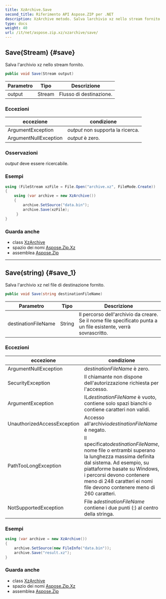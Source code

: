 ```yaml
---
title: XzArchive.Save
second_title: Riferimento API Aspose.ZIP per .NET
description: XzArchive metodo. Salva larchivio xz nello stream fornito.
type: docs
weight: 40
url: /it/net/aspose.zip.xz/xzarchive/save/
---
```

## Save(Stream) {#save}

Salva l'archivio xz nello stream fornito.

```csharp
public void Save(Stream output)
```

| Parametro | Tipo | Descrizione |
| --- | --- | --- |
| output | Stream | Flusso di destinazione. |

### Eccezioni

| eccezione | condizione |
| --- | --- |
| ArgumentException | *output* non supporta la ricerca. |
| ArgumentNullException | *output* è zero. |

### Osservazioni

*output* deve essere ricercabile.

### Esempi

```csharp
using (FileStream xzFile = File.Open("archive.xz", FileMode.Create))
{
    using (var archive = new XzArchive())
    {
        archive.SetSource("data.bin");
        archive.Save(xzFile);
     }
}
```

### Guarda anche

* class [XzArchive](../)
* spazio dei nomi [Aspose.Zip.Xz](../../xzarchive/)
* assemblea [Aspose.Zip](../../../)

---

## Save(string) {#save_1}

Salva l'archivio xz nel file di destinazione fornito.

```csharp
public void Save(string destinationFileName)
```

| Parametro | Tipo | Descrizione |
| --- | --- | --- |
| destinationFileName | String | Il percorso dell'archivio da creare. Se il nome file specificato punta a un file esistente, verrà sovrascritto. |

### Eccezioni

| eccezione | condizione |
| --- | --- |
| ArgumentNullException | *destinationFileName* è zero. |
| SecurityException | Il chiamante non dispone dell'autorizzazione richiesta per l'accesso. |
| ArgumentException | IL*destinationFileName* è vuoto, contiene solo spazi bianchi o contiene caratteri non validi. |
| UnauthorizedAccessException | Accesso all'archivio*destinationFileName* è negato. |
| PathTooLongException | Il specificato*destinationFileName*, nome file o entrambi superano la lunghezza massima definita dal sistema. Ad esempio, su piattaforme basate su Windows, i percorsi devono contenere meno di 248 caratteri ei nomi file devono contenere meno di 260 caratteri. |
| NotSupportedException | File a*destinationFileName* contiene i due punti (:) al centro della stringa. |

### Esempi

```csharp
using (var archive = new XzArchive()) 
{
    archive.SetSource(new FileInfo("data.bin"));
    archive.Save("result.xz");
}
```

### Guarda anche

* class [XzArchive](../)
* spazio dei nomi [Aspose.Zip.Xz](../../xzarchive/)
* assemblea [Aspose.Zip](../../../)


